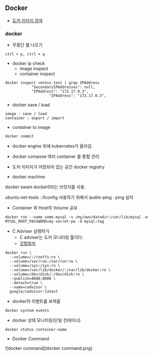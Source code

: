 ## Docker

- [도커 이미지 검색](hub.docker.com)

### docker

- 무중단 쉘 나오기 

```
ctrl + p, ctrl + q
```

- docker ip check
  - image inspect
  - container inspect

```shell
docker inspect centos_test | grep IPAddress
            "SecondaryIPAddresses": null,
            "IPAddress": "172.17.0.3",
                    "IPAddress": "172.17.0.3",
```

- docker save / load

```
image : save / load
container : export / import
```

- container to image

```
docker commit
```

- docker engine 위에 kubernates가 올라감.

- docker compose 여러 container 를 통합 관리

- 도커 이미지가 저장되어 있는 공간 docker registry
- docker machine

docker swam
docker0라는 브릿지를 사용.

ubuntu
net-tools : ifconfig 사용하기 위해서
iputils-ping : ping 설치

- Container 와 Host의 Volume 공유

```shell
docker run --name some-mysql -v /my/own/datadir:/var/lib/mysql -e MYSQL_ROOT_PASSWORD=my-secret-pw -d mysql:tag
```

- C Adviser 실행하기
  - C adviser는 도커 모니터링 툴이다.
  - [깃헙위치](https://github.com/google/cadvisor)

```shell
docker run \
  --volume=/:/rootfs:ro \
  --volume=/var/run:/var/run:rw \
  --volume=/sys:/sys:ro \
  --volume=/var/lib/docker/:/var/lib/docker:ro \
  --volume=/dev/disk/:/dev/disk:ro \
  --publish=8088:8080 \
  --detach=true \
  --name=cadvisor \
  google/cadvisor:latest
```

- docker의 이벤트를 보여줌

```shell
docker system events
```

- docker 상태 모니터링(단일 컨테이너)

```shell
docker status container-name
```

- Docker Command

![docker command](docker command.png)

